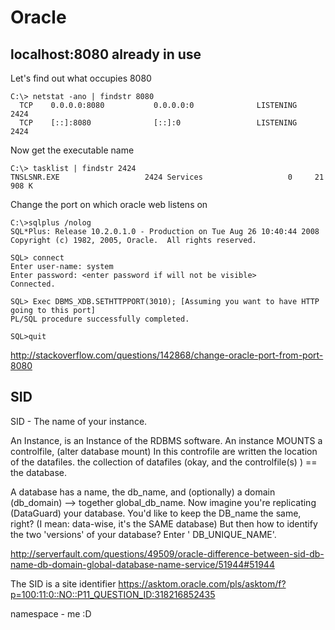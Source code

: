 # Oracle

## localhost:8080 already in use

Let's find out what occupies 8080

```
C:\> netstat -ano | findstr 8080
  TCP    0.0.0.0:8080           0.0.0.0:0              LISTENING       2424
  TCP    [::]:8080              [::]:0                 LISTENING       2424
```

Now get the executable name

```
C:\> tasklist | findstr 2424
TNSLSNR.EXE                   2424 Services                   0     21 908 K
```

Change the port on which oracle web listens on

```
C:\>sqlplus /nolog
SQL*Plus: Release 10.2.0.1.0 - Production on Tue Aug 26 10:40:44 2008
Copyright (c) 1982, 2005, Oracle.  All rights reserved.

SQL> connect
Enter user-name: system
Enter password: <enter password if will not be visible>
Connected.

SQL> Exec DBMS_XDB.SETHTTPPORT(3010); [Assuming you want to have HTTP going to this port]
PL/SQL procedure successfully completed.

SQL>quit
```

http://stackoverflow.com/questions/142868/change-oracle-port-from-port-8080

## SID

SID - The name of your instance.

An Instance, is an Instance of the RDBMS software. An instance MOUNTS a controlfile, (alter database mount) In this controfile are written the location of the datafiles. the collection of datafiles (okay, and the controlfile(s) ) == the database.

A database has a name, the db_name, and (optionally) a domain (db_domain) --> together global_db_name. Now imagine you're replicating (DataGuard) your database. You'd like to keep the DB_name the same, right? (I mean: data-wise, it's the SAME database) But then how to identify the two 'versions' of your database? Enter ' DB_UNIQUE_NAME'.

http://serverfault.com/questions/49509/oracle-difference-between-sid-db-name-db-domain-global-database-name-service/51944#51944

The SID is a site identifier https://asktom.oracle.com/pls/asktom/f?p=100:11:0::NO::P11_QUESTION_ID:318216852435

namespace - me :D
